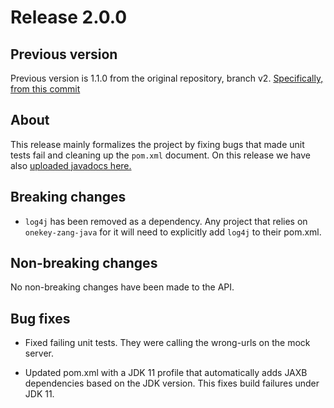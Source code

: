 # Release 2.0.0
## Previous version
Previous version is 1.1.0 from the original repository, branch v2. 
[Specifically, from this commit](https://github.com/zang-cloud/zang-java/commit/27f58aed0f272d993968308a371f4cb5888a79e1)

## About
This release mainly formalizes the project by fixing bugs that made
unit tests fail and cleaning up the `pom.xml` document. On this release
we have also [uploaded javadocs here.](https://dev.onekey.mx/apidocs/index.html)

## Breaking changes
* `log4j` has been removed as a dependency. Any project that relies on `onekey-zang-java`
for it will need to explicitly add `log4j` to their pom.xml.

## Non-breaking changes
No non-breaking changes have been made to the API.

## Bug fixes
* Fixed failing unit tests. They were calling the wrong-urls on the mock server.
  
* Updated pom.xml with a JDK 11 profile that automatically adds JAXB dependencies 
based on the JDK version. This fixes build failures under JDK 11.
